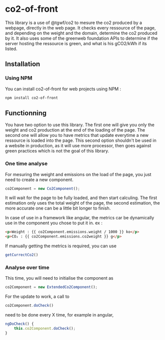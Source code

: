 # co2-of-front
This library is a use of @tgwf/co2 to mesure the co2 produced by a webpage, directly in the web page.
It checks every ressource of the page, and depending on the weight and the domain, determine the co2 produced by it.
It also uses some of the greenweb foundation APIs to determine if the server hosting the ressource is green, and what is his gCO2/kWh if its listed.


## Installation
### Using NPM
You can install co2-of-front for web projects using NPM :
```bash
npm install co2-of-front
```

## Functionning

You have two option to use this library. 
The first one will give you only the weight and co2 production at the end of the loading of the page.
The second one will allow you to have metrics that update everytime a new ressource is loaded into the page.
This second option shouldn't be used in a website in production, as it will use more processor, then goes against green practices which is not the goal of this library.

### One time analyse

For mesuring the weight and emissions on the load of the page, you just need to create a new component. 
```javascript
co2Component = new Co2Component();
```
It will wait for the page to be fully loaded, and then start calculing.
The first estimation only uses the total weight of the page, the second estimation, the more accurate one can be a little bit longer to finish.

In case of use in a framework like angular, the metrics car be dynamically use in the component you chose to put it in. ex :
```html
<p>Weight : {{ co2Component.emissions.weight / 1000 }} ko</p>
<p>CO₂ : {{ co2Component.emissions.co2weight }} g</p>
```

If manually getting the metrics is required, you can use 
```javascript
getCurrectCo2()
```

### Analyse over time

This time, you will need to initialise the component as
```javascript
co2Component = new ExtendedCo2Component();
```

For the update to work, a call to 
```javascript
co2Component.doCheck()
```

need to be done every X time, for example in angular, 
```typescript
ngDoCheck() {
    this.co2Component.doCheck();
}
```
